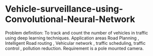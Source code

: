 # Vehicle-surveillance-using-Convolutional-Neural-Network
  Problem definition: To track and count the number of vehicles in traffic using deep learning techniques. 
  Application areas Road Planning , Intelligent Road routing , Vehicular network , traffic scheduling, traffic control , pollution reduction. 
  Requirement is a pole mounted camera.  
